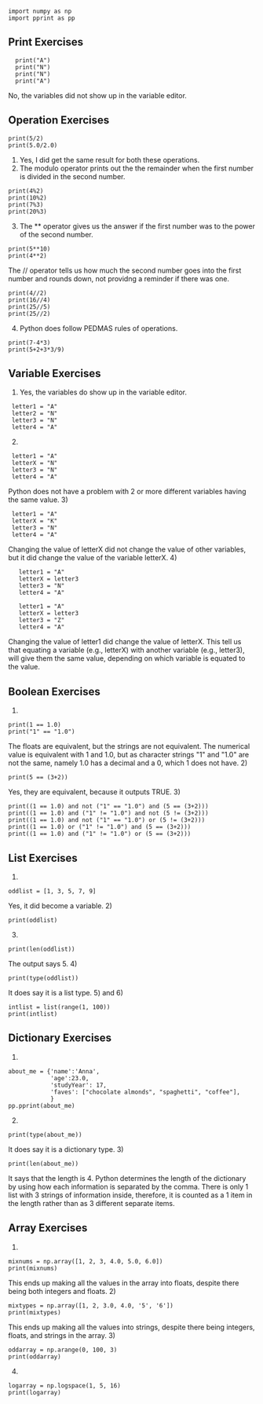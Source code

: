 ```
import numpy as np
import pprint as pp
```

## Print Exercises
```
  print("A")
  print("N")
  print("N")
  print("A")
```
No, the variables did not show up in the variable editor.

## Operation Exercises
```
print(5/2)
print(5.0/2.0)
```
1) Yes, I did get the same result for both these operations.
2) The modulo operator prints out the the remainder when the first number is divided in the second number.
```
print(4%2)
print(10%2)
print(7%3)
print(20%3)
```
3) The ** operator gives us the answer if the first number was to the power of the second number.
```
print(5**10)
print(4**2)
```
The // operator tells us how much the second number goes into the first number and rounds down, not providng a reminder if there was one.
```
print(4//2)
print(16//4)
print(25//5)
print(25//2)
```
4) Python does follow PEDMAS rules of operations.
```
print(7-4*3)
print(5+2+3*3/9)
```

## Variable Exercises
1) Yes, the variables do show up in the variable editor.
  ```
   letter1 = "A"
   letter2 = "N"
   letter3 = "N"
   letter4 = "A"
  ```
2) 
  ```
   letter1 = "A"
   letterX = "N"
   letter3 = "N"
   letter4 = "A"
  ```
   Python does not have a problem with 2 or more different variables having the same value.
3) 
  ```
   letter1 = "A"
   letterX = "K"
   letter3 = "N"
   letter4 = "A"
  ```
Changing the value of letterX did not change the value of other variables, but it did change the value of the variable letterX.
4) 
```
   letter1 = "A"
   letterX = letter3
   letter3 = "N"
   letter4 = "A"
   
   letter1 = "A"
   letterX = letter3
   letter3 = "Z"
   letter4 = "A"
 ```
Changing the value of letter1 did change the value of letterX. This tell us that equating a variable (e.g., letterX) with another variable (e.g., letter3), will give them the same value, depending on which variable is equated to the value.
   
## Boolean Exercises
1)
```
print(1 == 1.0)
print("1" == "1.0")
```
The floats are equivalent, but the strings are not equivalent. The numerical value is equivalent with 1 and 1.0, but as character strings "1" and "1.0" are not the same, namely 1.0 has a decimal and a 0, which 1 does not have.
2)
```
print(5 == (3+2))
```
Yes, they are equivalent, because it outputs TRUE.
3)
```
print((1 == 1.0) and not ("1" == "1.0") and (5 == (3+2)))
print((1 == 1.0) and ("1" != "1.0") and not (5 != (3+2)))
print((1 == 1.0) and not ("1" == "1.0") or (5 != (3+2)))
print((1 == 1.0) or ("1" != "1.0") and (5 == (3+2)))
print((1 == 1.0) and ("1" != "1.0") or (5 == (3+2)))
```
## List Exercises
1)
```
oddlist = [1, 3, 5, 7, 9]
```
Yes, it did become a variable.
2)
```
print(oddlist)
```
3)
```
print(len(oddlist))
```
The output says 5.
4)
```
print(type(oddlist))
```
It does say it is a list type.
5) and 6)
```
intlist = list(range(1, 100))
print(intlist)
```
## Dictionary Exercises
1)
```
about_me = {'name':'Anna', 
            'age':23.0, 
            'studyYear': 17, 
            'faves': ["chocolate almonds", "spaghetti", "coffee"],
            }
pp.pprint(about_me)
```
2)
```
print(type(about_me))
```
It does say it is a dictionary type.
3)
```
print(len(about_me))
```
It says that the length is 4. Python determines the length of the dictionary by using how each information is separated by the comma. There is only 1 list with 3 strings of information inside, therefore, it is counted as a 1 item in the length rather than as 3 different separate items.

## Array Exercises
1)
```
mixnums = np.array([1, 2, 3, 4.0, 5.0, 6.0])
print(mixnums)
```
This ends up making all the values in the array into floats, despite there being both integers and floats.
2)
```
mixtypes = np.array([1, 2, 3.0, 4.0, '5', '6'])
print(mixtypes)
```
This ends up making all the values into strings, despite there being integers, floats, and strings in the array.
3)
```
oddarray = np.arange(0, 100, 3)
print(oddarray)
```
4)
```
logarray = np.logspace(1, 5, 16)
print(logarray)
```
